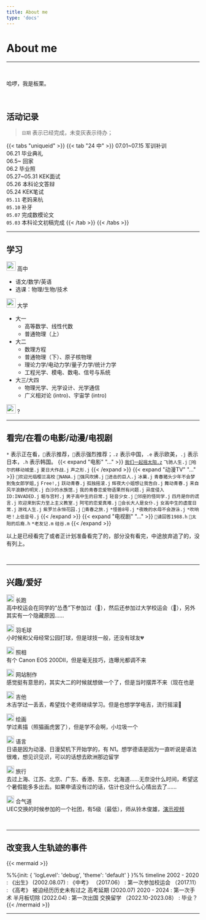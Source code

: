```yaml
---
title: About me
type: 'docs'
---
```


# About me

---

<br>

哈啰，我是板栗。 

<br>


## 活动记录



> `日期` 表示已经完成，未变灰表示待办；<br>

{{< tabs "uniqueid" >}}
{{< tab "24 中" >}} 
07.01~07.15 军训补训<br>
06.21 毕业典礼<br>
06.5~ 回家<br>
06.2 毕业照<br>
05.27~05.31 KEK面试<br>
05.26 本科论文答辩 <br>
05.24 KEK笔试<br>
`05.11` 老妈来杭 <br>
`05.10` 补牙 <br>
`05.07` 完成数模论文<br>
`05.03` 本科论文初稿完成
{{< /tab >}}
{{< /tabs >}}


---

## 学习

<img src="https://cdn.hugeicons.com/icons/school-stroke-rounded.svg" alt="school" width="24" height="24" /> 高中<br> 
  - 语文/数学/英语
  - 选课：物理/生物/技术
  
<img src="https://cdn.hugeicons.com/icons/school-stroke-rounded.svg" alt="school" width="24" height="24" /> 大学 <br>
  - 大一
    - 高等数学、线性代数
    - 普通物理（上）
  - 大二
    - 数理方程
    - 普通物理（下）、原子核物理 
    - 理论力学/电动力学/量子力学/统计力学
    - 工程光学、模电、数电、信号与系统
  - 大三/大四
    - 物理光学、光学设计、光学通信
    - 广义相对论 (intro)、宇宙学 (intro)
  
<img src="https://cdn.hugeicons.com/icons/school-stroke-rounded.svg" alt="school" width="24" height="24" /> ?
<br>

---

## 看完/在看の电影/动漫/电视剧
`*` 表示正在看，`🔸`表示推荐，`🔶`表示强烈推荐；`.z` 表示中国，`.e` 表示欧美，`.j` 表示日本，`.h` 表示韩国。
{{< expand "电影" "..." >}}
[`我们一起摇太阳.z`](../posts/y24-4-womenyiqiyaotaiyang) `飞驰人生.j` `🔶哈尔的移动城堡.j` `夏日大作战.j` `声之形.j`
{{< /expand >}}
{{< expand "动漫TV" "..." >}}
`🔶欢迎光临樱兰高校` `🔸NANA.j` `🔸强风吹拂.j` `🔶进击的巨人.j` `冰菓.j` `青春猪头少年不会梦到兔女郎学姐,j` `Free!,j` `跃动青春.j` `孤独摇滚.j` `辉夜大小姐想让我告白.j` `舞动青春.j` `来自风平浪静的明天.j` `白沙的水族馆.j` `我的青春恋爱物语果然有问题.j` `异度侵入 ID:INVADED.j` `堀与宫村.j` `男子高中生的日常.j` `轻音少女.j` `🔸邻座的怪同学.j` `四月是你的谎言.j` `欢迎来到实力至上主义教室.j` `阿宅的恋爱真难.j` `🔶会长大人是女仆.j` `女高中生的虚度日常.j` `游戏人生.j` `紫罗兰永恒花园.j` `🔶青春之旅.j`
`*怪兽8号.j` `*夜晚的水母不会游泳.j` `*吹响吧！上低音号.j` 
{{< /expand >}}
{{< expand "电视剧" "..." >}}
`🔶请回答1988.h` `🔸太阳的后裔.h` `*老友记.m` `硅谷.m`
{{< /expand >}}

以上是已经看完了或者正计划准备看完了的，部分没有看完，中途放弃追了的，没有列上。

<br>

---

## 兴趣/爱好

<img src="https://cdn.hugeicons.com/icons/workout-run-stroke-rounded.svg" alt="workout-run" width="20" height="20" /> 长跑 <br>
  高中校运会在同学的“怂恿”下参加过（🥇），然后还参加过大学校运会（🎱），另外其实有一个隐藏原因……

<img src="https://cdn.hugeicons.com/icons/badminton-shuttle-stroke-rounded.svg" alt="badminton-shuttle" width="20" height="20" /> 羽毛球
  <br>小时候和父母经常公园打球，但是球技一般，还没有球友💔

<img src="https://cdn.hugeicons.com/icons/camera-01-stroke-rounded.svg" alt="camera-01" width="20" height="20" /> 照相
  <br>有个 Canon EOS 200DⅡ，但是毫无技巧，连曝光都调不来

<img src="https://cdn.hugeicons.com/icons/browser-stroke-rounded.svg" alt="browser" width="20" height="20" /> 网站制作
  <br>感觉挺有意思的，其实大二的时候就想做一个了，但是当时摆弄不来（现在也是

<img src="https://cdn.hugeicons.com/icons/music-note-01-stroke-rounded.svg" alt="music-note-01" width="20" height="20" /> 吉他
  <br>木吉学过一丢丢，希望找个老师继续学习。但是也想学学电吉，流行摇滚🤘

<img src="https://cdn.hugeicons.com/icons/paint-board-stroke-rounded.svg" alt="paint-board" width="20" height="20" /> 绘画
  <br>学过素描（照猫画虎罢了），但是学不会啊，小垃圾一个

<img src="https://cdn.hugeicons.com/icons/alphabet-japanese-stroke-rounded.svg" alt="alphabet-japanese" width="20" height="20" /> 语言
  <br>日语是因为动漫、日漫契机下开始学的，有 N1。想学德语是因为一直听说是语法很难，想见识见识，可以的话想去欧洲那边留学
  
<img src="https://cdn.hugeicons.com/icons/airplane-take-off-01-stroke-rounded.svg" alt="airplane-take-off-01" width="20" height="20" /> 旅行
  <br>去过上海、江苏、北京、广东、香港、东京、北海道……无奈没什么时间，希望这个暑假能多多出去。如果申请没有过的话，估计也没什么心情出去了……

<img src="https://cdn.hugeicons.com/icons/clothes-stroke-rounded.svg" alt="clothes" width="20" height="20" /> 合气道
  <br>UEC交换的时候参加的一个社团，有5级（最低），师从铃木俊雄，[演示视频](https://space.bilibili.com/3494357548140879)

<br>

---

## 改变我人生轨迹的事件

{{< mermaid >}}

%%{init: { 'logLevel': 'debug', 'theme': 'default' } }%%
    timeline
          2002 - 2020 : 《出生》 (2002.08.07)
                    : 《中考》 （2017.06）
                    : 第一次参加校运会 （2017.11）
                    : 《高考》 被迫经历历史未有过之 高考延期  (2020.07)
          2020 - 2024 : 第一次手术 半月板切除 (2022.04)
                    : 第一次出国 交换留学  （2022.10-2023.08）
                    : 毕业？
{{< /mermaid >}}

---


